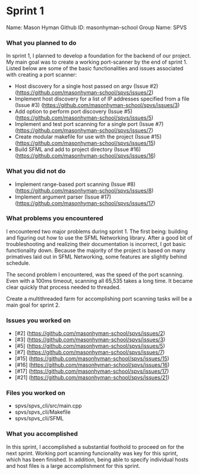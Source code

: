 # Sprint 1

Name: Mason Hyman 
Github ID: masonhyman-school
Group Name: SPVS

### What you planned to do
In sprint 1, I planned to develop a foundation for the backend of our project. My main goal was to create a working port-scanner by the end of sprint 1. Listed below are some of the basic functionalities and issues associated with creating a port scanner:

* Host discovery for a single host passed on argv (Issue #2) (https://github.com/masonhyman-school/spvs/issues/2)
* Implement host discovery for a list of IP addresses specified from a file (Issue #3) (https://github.com/masonhyman-school/spvs/issues/3) 
* Add option to perform port discovery (Issue #5) (https://github.com/masonhyman-school/spvs/issues/5)
* Implement and test port scanning for a single port (Issue #7) (https://github.com/masonhyman-school/spvs/issues/7)
* Create modular makefile for use with the project (Issue #15) (https://github.com/masonhyman-school/spvs/issues/15)
* Build SFML and add to project directory (Issue #16) (https://github.com/masonhyman-school/spvs/issues/16)

### What you did not do
* Implement range-based port scanning (Issue #8) (https://github.com/masonhyman-school/spvs/issues/8)
* Implement argument parser (Issue #17) (https://github.com/masonhyman-school/spvs/issues/17)

### What problems you encountered
I encountered two major problems during sprint 1. The first being: building and figuring out how to use the SFML Networking library. After a good bit of troubleshooting and realizing their documentation is incorrect, I got basic functionality down. Because the majority of the project is based on many primatives laid out in SFML Networking, some features are slightly behind schedule.

The second problem I encountered, was the speed of the port scanning. Even with a 100ms timeout, scanning all 65,535 takes a long time. It became clear quickly that process needed to threaded.

Create a multithreaded farm for accomplishing port scanning tasks will be a main goal for sprint 2.

### Issues you worked on

* [#2] (https://github.com/masonhyman-school/spvs/issues/2)
* [#3] (https://github.com/masonhyman-school/spvs/issues/3)
* [#5] (https://github.com/masonhyman-school/spvs/issues/5)
* [#7] (https://github.com/masonhyman-school/spvs/issues/7)
* [#15] (https://github.com/masonhyman-school/spvs/issues/15)
* [#16] (https://github.com/masonhyman-school/spvs/issues/16)
* [#17] (https://github.com/masonhyman-school/spvs/issues/17)
* [#21] (https://github.com/masonhyman-school/spvs/issues/21)

### Files you worked on
* spvs/spvs_cli/src/main.cpp
* spvs/spvs_cli/Makefile
* spvs/spvs_cli/SFML

### What you accomplished
In this sprint, I accomplished a substantial foothold to proceed on for the next sprint. Working port scanning funcionality was key for this sprint, which has been finished. In addition, being able to specify individual hosts and host files is a large accomplishment for this sprint.

